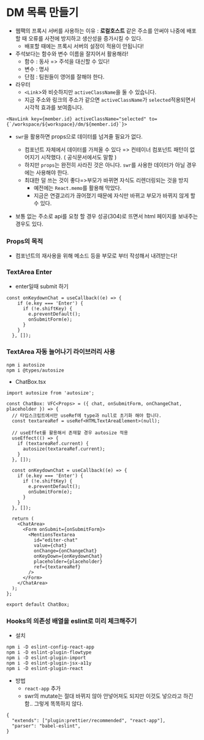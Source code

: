 # DM 목록 만들기

- 웹팩의 프록시 서버를 사용하는 이유 : **로컬호스트** 같은 주소를 안써야 나중에 배포할 때 오류를 사전에 방지하고 생산성을 증가시킬 수 있다.
  - 배포할 때에는 프록시 서버의 설정이 적용이 안됩니다!
- 주석보다는 함수와 변수 이름을 잘지어서 활용해라!
  - 함수 : 동사 => 주석을 대신할 수 있다!
  - 변수 : 명사
  - 단점 : 팀원들이 영어를 잘해야 한다.
- 라우터
  - `<Link`>와 비슷하지만 `activeClassName`을 둘 수 있습니다.
  - 지금 주소와 링크의 주소가 같으면 `activeClassName`가 `selected`적용되면서 시각적 효과를 보여줍니다.

```react
<NavLink key={member.id} activeClassName="selected" to={`/workspace/${workspace}/dm/${member.id}`}>
```

- `swr`을 활용하면 props으로 데이터를 넘겨줄 필요가 없다.
  - 컴포넌트 자체에서 데이터를 가져올 수 있다 => 컨테이너 컴포넌트 패턴이 없어지기 시작했다. ( 공식문서에서도 말함 )
  - 하지만 `props`는 완전히 사라진 것은 아니다. `swr`를 사용한 데이터가 아닐 경우에는 사용해야 한다.
  - 최대한 덜 쓰는 것이 좋다=>부모가 바뀌면 자식도 리렌더링되는 것을 방지
    - 예전에는 `React.memo`를 활용해 막았다.
    - 지금은 연결고리가 끊어졌기 때문에 자식만 바뀌고 부모가 바뀌지 않게 할 수 있다.

- 보통 없는 주소로 api를 요청 할 경우 성공(304)로 뜨면서 html 페이지를 보내주는 경우도 있다.





### Props의 목적

- 컴포넌트의 재사용을 위해 메소드 등을 부모로 부터 작성해서 내려받는다!



### TextArea Enter

- enter일때 submit 하기

```react
const onKeydownChat = useCallback((e) => {
    if (e.key === 'Enter') {
      if (!e.shiftKey) {
        e.preventDefault();
        onSubmitForm(e);
      }
    }
  }, []);
```



### TextArea 자동 늘어나기 라이브러리 사용

```
npm i autosize
npm i @types/autosize
```

- ChatBox.tsx

```react
import autosize from 'autosize';

const ChatBox: VFC<Props> = ({ chat, onSubmitForm, onChangeChat, placeholder }) => {
  // 타입스크립트에서만 useRef에 type과 null로 초기화 해야 합니다.  
  const textareaRef = useRef<HTMLTextAreaElement>(null);

  // useEffet를 활용해서 존재할 경우 autosize 적용
  useEffect(() => {
    if (textareaRef.current) {
      autosize(textareaRef.current);
    }
  }, []);

  const onKeydownChat = useCallback((e) => {
    if (e.key === 'Enter') {
      if (!e.shiftKey) {
        e.preventDefault();
        onSubmitForm(e);
      }
    }
  }, []);

  return (
    <ChatArea>
      <Form onSubmit={onSubmitForm}>
        <MentionsTextarea
          id="editer-chat"
          value={chat}
          onChange={onChangeChat}
          onKeyDown={onKeydownChat}
          placeholder={placeholder}
          ref={textareaRef}
        />
      </Form>
    </ChatArea>
  );
};

export default ChatBox;
```



### Hooks의 의존성 배열을 eslint로 미리 체크해주기

- 설치

```
npm i -D eslint-config-react-app
npm i -D eslint-plugin-flowtype
npm i -D eslint-plugin-import
npm i -D eslint-plugin-jsx-a11y
npm i -D eslint-plugin-react
```

- 방법
  - `react-app` 추가
  - swr의 mutate는 절대 바뀌지 않아 안넣어져도 되지만 이것도 넣으라고 하긴함.. 그렇게 똑똑하지 않다.

```react
{
  "extends": ["plugin:prettier/recommended", "react-app"],
  "parser": "babel-eslint",
}
```

